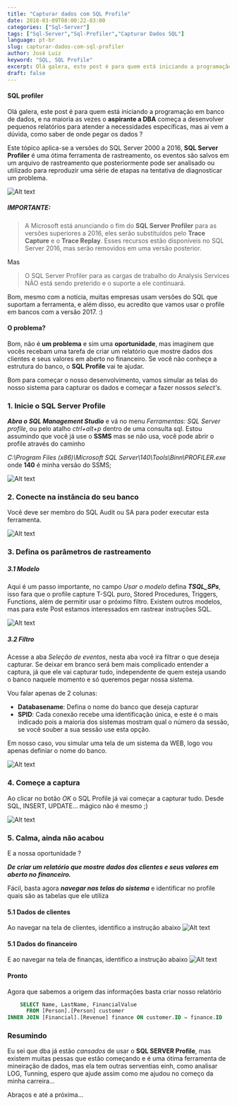 ```yaml
---
title: "Capturar dados com SQL Profile"
date: 2018-03-09T08:00:22-03:00
categories: ["Sql-Server"]
tags: ["Sql-Server","Sql-Profiler","Capturar Dados SQL"]
language: pt-br
slug: capturar-dados-com-sql-profiler
author: José Luiz
keyword: "SQL, SQL Profile"
excerpt: Olá galera, este post é para quem está iniciando a programação em banco de dados, e na maioria  as vezes o aspirante a DBA começa a desenvolver pequenos relatórios para atender a necessidades especificas, mas ai vem a dúvida, como saber de onde pegar os dados ?
draft: false  
---
```




 <!-- {{< youtube VB-WXFEapBk >}} -->

#### SQL profiler
Olá galera, este post é para quem está iniciando a programação em banco de dados, e na maioria  as vezes o **aspirante a DBA** começa a desenvolver pequenos relatórios para atender a necessidades específicas, mas ai vem a dúvida, como saber de onde pegar os dados ?

Este tópico aplica-se a versões do SQL Server 2000 a 2016, **SQL Server Profiler** é uma ótima ferramenta de rastreamento, os eventos são salvos em um arquivo de rastreamento que posteriormente pode ser analisado ou utilizado para reproduzir uma série de etapas na tentativa de diagnosticar um problema.

![Alt text](/images/sqlserverprofile.png "Sql Server Profiler")


##### IMPORTANTE:
>A Microsoft está anunciando o fim do **SQL Server Profiler** para as versões superiores a 2016, eles serão substituídos pelo **Trace Capture** e o **Trace Replay**. Esses recursos estão disponíveis no SQL Server 2016, mas serão removidos em uma versão posterior.

Mas

>O SQL Server Profiler para as cargas de trabalho do Analysis Services NÃO está sendo  preterido e o suporte a ele continuará.

Bom, mesmo com a notícia, muitas empresas usam versôes do SQL que suportam a ferramenta, e além disso, eu acredito que vamos usar o profile em bancos com a versão 2017. :)






#### O problema?    
Bom, não é **um problema** e sim uma **oportunidade**, mas imaginem que vocês recebam uma tarefa de criar um relatório que mostre dados dos clientes e seus valores em aberto no financeiro.
Se você não conheçe a estrutura do banco, o **SQL Profile** vai te ajudar.



Bom para começar o nosso desenvolvimento, vamos simular as telas do nosso sistema para capturar os dados
e começar a fazer nossos *select's*.


### 1. Inicie o SQL Server Profile
***Abra o SQL Management Studio*** e vá no menu *Ferramentas: SQL Server profile*, ou pelo atalho *ctrl+alt+p* dentro de uma consulta sql.
Estou assumindo que você já use o **SSMS** mas se não usa, você pode abrir o profile através do caminho

*C:\Program Files (x86)\Microsoft SQL Server\140\Tools\Binn\PROFILER.exe* onde **140** é minha versão do SSMS;

![Alt text](/images/sqlserverprofilepath.png "Sql Server Profiler")

### 2. Conecte na instância do seu banco
Você deve ser membro do SQL Audit ou SA para poder executar esta ferramenta.

![Alt text](/images/sqlserverprofileconect.png "Sql Conect Profiler")


### 3. Defina os parâmetros de rastreamento
##### 3.1 Modelo
Aqui é um passo importante, no campo *Usar o modelo* defina ***TSQL_SPs***, isso fara que o profile capture T-SQL puro, Stored Procedures, Triggers, Functions, além de permitir usar o próximo filtro.
Existem outros modelos, mas para este Post estamos interessados em rastrear instruções SQL.

![Alt text](/images/profiler_property.PNG "Sql Conect Profiler")

##### 3.2 Filtro
Acesse a aba  *Seleção de eventos*, nesta aba você ira filtrar o que deseja capturar. Se deixar em branco será bem mais complicado entender a captura, já que ele vai capturar tudo, independente de quem esteja usando o banco naquele momento e só queremos pegar nossa sistema.

Vou falar apenas de 2 colunas:

* **Databasename**: Defina o nome do banco que deseja capturar
* **SPID**: Cada conexão recebe uma identificação única, e este é o mais indicado pois a maioria dos sistemas mostram qual o número da sessão, se você souber a sua sessão use esta opção.

Em nosso caso, vou simular uma tela de um sistema da WEB, logo vou apenas definiar o nome do banco.

![Alt text](/images/profiler_property_filter.PNG "Sql Filter Profiler")


### 4. Começe a captura
Ao clicar no botão *OK* o SQL Profile já vai começar a capturar tudo. Desde SQL, INSERT, UPDATE...
mágico não é mesmo ;)

![Alt text](/images/sqlprofiletrace.PNG "Sql Filter Profiler Trace")



### 5. Calma, ainda não acabou
E a nossa oportunidade ?

***De criar um relatório que mostre dados dos clientes e seus valores em aberto no financeiro.***

Fácil, basta agora ***navegar nas telas do sistema*** e identificar no profile quais são as tabelas que ele utiliza

#### 5.1 Dados de clientes
Ao navegar na tela de clientes, identifico a instrução abaixo
![Alt text](/images/table_person.PNG "Sql Filter Profiler Trace")


#### 5.1 Dados do financeiro
E ao navegar na tela de finanças, identifico a instrução abaixo
![Alt text](/images/table_financial.PNG "Sql Filter Profiler Trace Finance")


#### Pronto
Agora que sabemos a origem das informações basta criar nosso relatório
```sql
    SELECT Name, LastName, FinancialValue
      FROM [Person].[Person] customer 
INNER JOIN [Financial].[Revenue] finance ON customer.ID = finance.ID
```



### Resumindo
Eu sei que dba já estão *cansados* de usar o **SQL SERVER Profile**, mas existem muitas pessas que estão começando e é uma ótima ferramenta de mineiração de dados, mas ela tem outras serventias einh, como 
analisar LOG, Tunning, espero que ajude assim como me ajudou no começo da minha carreira...

Abraços e até a próxima...
